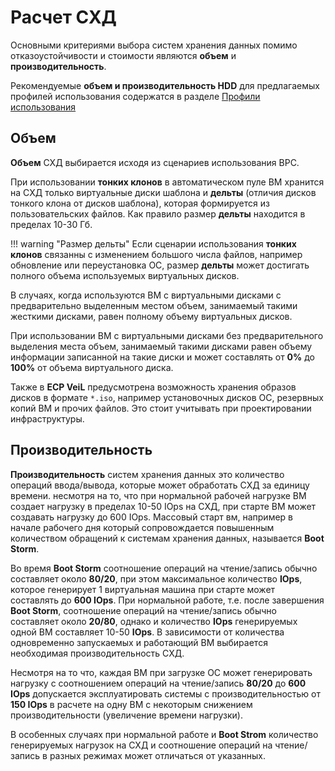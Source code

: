 # Расчет СХД

Основными критериями выбора систем хранения данных помимо отказоустойчивости и стоимости являются **объем** и **производительность**. 

Рекомендуемые **объем и производительность HDD** для предлагаемых профилей использования содержатся в разделе [Профили использования](profiles.md)

## Объем

**Объем** СХД выбирается исходя из сценариев использования ВРС. 

При использовании **тонких клонов** в автоматическом пуле ВМ хранится на СХД только виртуальные диски шаблона и **дельты** (отличия дисков тонкого клона от дисков шаблона), которая формируется из пользовательских файлов. Как правило размер **дельты** находится в пределах 10-30 Гб.

!!! warning "Размер дельты"
    Если сценарии использования **тонких клонов** связанны с изменением большого числа файлов, например обновление или переустановка ОС, размер **дельты** может достигать полного объема используемых виртуальных дисков.

В случаях, когда используются ВМ с виртуальными дисками с предварительно выделенным местом объем, занимаемый такими жесткими дисками, равен полному объему виртуальных дисков.

При использовании ВМ с виртуальными дисками без предварительного выделения места объем, занимаемый такими дисками равен объему информации записанной на такие диски и может составлять от **0%** до **100%** от объема виртуального диска.

Также в **ECP VeiL** предусмотрена возможность хранения образов дисков в формате ```*.iso```, например установочных дисков ОС, резервных копий ВМ и прочих файлов. Это стоит учитывать при проектировании инфраструктуры. 

## Производительность

**Производительность** систем хранения данных это количество операций ввода/вывода, которые может обработать СХД за единицу времени. несмотря на то, что при нормальной рабочей нагрузке ВМ создает нагрузку в пределах 10-50 IOps на СХД, при старте ВМ может создавать нагрузку до 600 IOps. Массовый старт вм, например в начале рабочего дня который сопровождается повышенным количеством обращений к системам хранения данных, называется **Boot Storm**. 

Во время **Boot Storm** соотношение операций на чтение/запись обычно составляет около **80/20**, при этом максимальное количество **IOps**, которое генерирует 1 виртуальная машина при старте может составлять до **600 IOps**. При нормальной работе, т.е. после завершения **Boot Storm**, соотношение операций на чтение/запись обычно составляет около **20/80**, однако и количество **IOps** генерируемых одной ВМ составляет 10-50 **IOps**. В зависимости от количества одновременно запускаемых и работающий ВМ выбирается необходимая производительность СХД. 

Несмотря на то что, каждая ВМ при загрузке ОС может генерировать нагрузку с соотношением операций на чтение/запись **80/20** до **600 IOps** допускается эксплуатировать системы с производительностью от **150 IOps** в расчете на одну ВМ с некоторым снижением производительности (увеличение времени нагрузки).

В особенных случаях при нормальной работе и **Boot Strom** количество генерируемых нагрузок на СХД и соотношение операций на чтение/запись в разных режимах может отличаться от указанных.